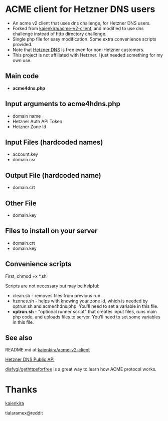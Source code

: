 # ACME client for Hetzner DNS users
* An acme v2 client that uses dns challenge, for Hetzner DNS users.
* Forked from [kaienkira/acme-v2-client](https://github.com/kaienkira/acme-v2-client), and modified to use dns challenge instead of http directory challenge.
* Single php file for easy modification.  Some extra convenience scripts provided.
* Note that [Hetzner DNS](https://www.hetzner.com/dns-console) is free even for non-Hetzner customers.
* This project is not affiliated with Hetzner.  I just needed something for my own use.

## Main code
* **acme4dns.php**

## Input arguments to acme4hdns.php
* domain name
* Hetzner Auth API Token
* Hetzner Zone Id

## Input Files (hardcoded names)
* account.key
* domain.csr

## Output File (hardcoded name)
* domain.crt

## Other File
* domain.key

## Files to install on your server
* domain.crt
* domain.key

## Convenience scripts
First, chmod +x \*.sh

Scripts are not necessary but may be helpful:
* clean.sh - removes files from previous run
* hzones.sh - helps with knowing your zone id, which is needed by optrun.sh and acme4hdns.php.
You'll need to set a variable in this file.
* **optrun.sh** - "optional runner script" that creates input files, runs main php code, and uploads files to server.
You'll need to set some variables in this file.

## See also
README.md at [kaienkira/acme-v2-client](https://github.com/kaienkira/acme-v2-client)

[Hetzner DNS Public API](https://dns.hetzner.com/api-docs/)

[diafygi/gethttpsforfree](https://github.com/diafygi/gethttpsforfree) is a great way to learn how ACME protocol works.
# Thanks
[kaienkira](https://github.com/kaienkira)

tialaramex@reddit
